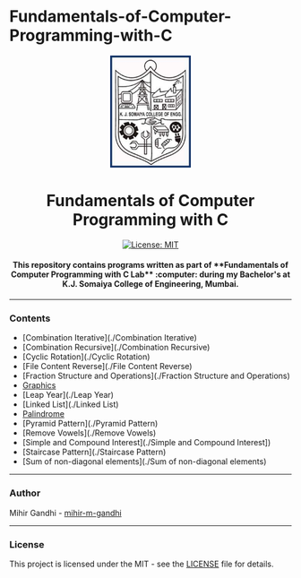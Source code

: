 # Fundamentals-of-Computer-Programming-with-C

<p align="center">
 <img height=200px src="./kjsce.jpg" alt="KJSCE">
</p>

<h1 align="center">Fundamentals of Computer Programming with C</h1>

<div align="center">

[![License: MIT](https://img.shields.io/badge/License-MIT-green.svg)](https://opensource.org/licenses/MIT)

<h4> This repository contains programs written as part of **Fundamentals of Computer Programming with C Lab**  :computer: during my Bachelor's at K.J. Somaiya College of Engineering, Mumbai.</h4>

</div>

------------------------------------------

### Contents

* [Combination Iterative](./Combination Iterative)
* [Combination Recursive](./Combination Recursive)
* [Cyclic Rotation](./Cyclic Rotation)
* [File Content Reverse](./File Content Reverse)
* [Fraction Structure and Operations](./Fraction Structure and Operations)
* [Graphics](./Graphics)
* [Leap Year](./Leap Year)
* [Linked List](./Linked List)
* [Palindrome](./Palindrome)
* [Pyramid Pattern](./Pyramid Pattern)
* [Remove Vowels](./Remove Vowels)
* [Simple and Compound Interest](./Simple and Compound Interest])
* [Staircase Pattern](./Staircase Pattern)
* [Sum of non-diagonal elements](./Sum of non-diagonal elements)

------------------------------------------
### Author
Mihir Gandhi - [mihir-m-gandhi](https://github.com/mihir-m-gandhi)

------------------------------------------
### License
This project is licensed under the MIT - see the [LICENSE](./LICENSE) file for details.

